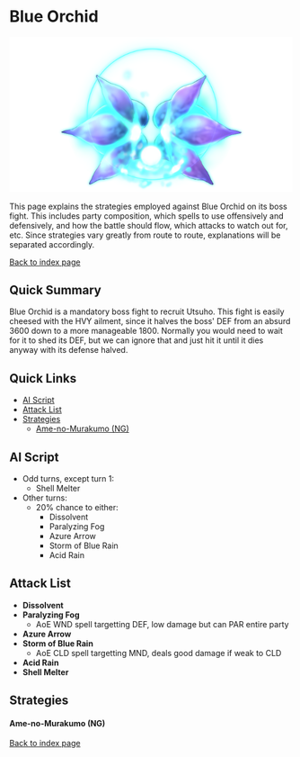 # Blue Orchid

![](img/orchid.png)

This page explains the strategies employed against Blue Orchid on its boss fight. This includes party composition, which spells to use offensively and defensively, and how the battle should flow, which attacks to watch out for, etc. Since strategies vary greatly from route to route, explanations will be separated accordingly.

[Back to index page](../index.md)

## Quick Summary

Blue Orchid is a mandatory boss fight to recruit Utsuho. This fight is easily cheesed with the HVY ailment, since it halves the boss' DEF from an absurd 3600 down to a more manageable 1800. Normally you would need to wait for it to shed its DEF, but we can ignore that and just hit it until it dies anyway with its defense halved.

## Quick Links
* [AI Script](#script)
* [Attack List](#attacks)
* [Strategies](#strats)
	* [Ame-no-Murakumo (NG)](#ng-murakumo)

## <a id="script"></a>AI Script

* Odd turns, except turn 1:
	* Shell Melter
* Other turns:
	* 20% chance to either:
		* Dissolvent
		* Paralyzing Fog
		* Azure Arrow
		* Storm of Blue Rain
		* Acid Rain

## <a id="attacks"></a>Attack List

* **Dissolvent**
* **Paralyzing Fog**
	* AoE WND spell targetting DEF, low damage but can PAR entire party
* **Azure Arrow**
* **Storm of Blue Rain**
	* AoE CLD spell targetting MND, deals good damage if weak to CLD
* **Acid Rain**
* **Shell Melter**

## <a id="strats"></a>Strategies

#### <a id="ng-murakumo"></a>Ame-no-Murakumo (NG)

[Back to index page](../index.md)
